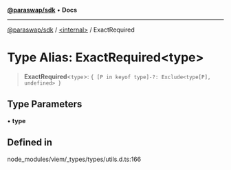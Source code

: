 [**@paraswap/sdk**](../../README.md) • **Docs**

***

[@paraswap/sdk](../../globals.md) / [\<internal\>](../README.md) / ExactRequired

# Type Alias: ExactRequired\<type\>

> **ExactRequired**\<`type`\>: `{ [P in keyof type]-?: Exclude<type[P], undefined> }`

## Type Parameters

• **type**

## Defined in

node\_modules/viem/\_types/types/utils.d.ts:166
